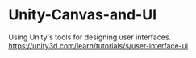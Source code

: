 # Unity-Canvas-and-UI
Using Unity's tools for designing user interfaces. https://unity3d.com/learn/tutorials/s/user-interface-ui 
